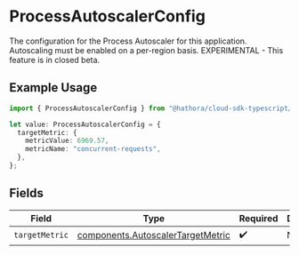 # ProcessAutoscalerConfig

The configuration for the Process Autoscaler for this application.
Autoscaling must be enabled on a per-region basis.
EXPERIMENTAL - This feature is in closed beta.

## Example Usage

```typescript
import { ProcessAutoscalerConfig } from "@hathora/cloud-sdk-typescript/models/components";

let value: ProcessAutoscalerConfig = {
  targetMetric: {
    metricValue: 6969.57,
    metricName: "concurrent-requests",
  },
};
```

## Fields

| Field                                                                                  | Type                                                                                   | Required                                                                               | Description                                                                            |
| -------------------------------------------------------------------------------------- | -------------------------------------------------------------------------------------- | -------------------------------------------------------------------------------------- | -------------------------------------------------------------------------------------- |
| `targetMetric`                                                                         | [components.AutoscalerTargetMetric](../../models/components/autoscalertargetmetric.md) | :heavy_check_mark:                                                                     | N/A                                                                                    |